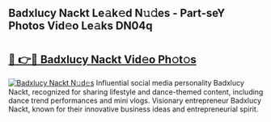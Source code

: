 ## Badxlucy Nackt Le𝚊k𝚎d N𝚞𝚍es - Part-seY Photos Vid𝚎o Le𝚊ks DN04q

# <h2><a href="http://fb4fpij.evod.top/?m=Badxlucy+Nackt">🔗 👉🔴 Badxlucy Nackt Vid𝚎o Ph𝚘t𝚘s</a></h2>

[![Badxlucy Nackt N𝚞d𝚎s](https://i.imgur.com/8V9OHl7.gif)](http://fb4fpij.evod.top/?m=Badxlucy+Nackt)
Influential social media personality Badxlucy Nackt, recognized for sharing lifestyle and dance-themed content, including dance trend performances and mini vlogs. Visionary entrepreneur Badxlucy Nackt, known for their innovative business ideas and entrepreneurial spirit. 
